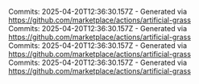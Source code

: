 Commits: 2025-04-20T12:36:30.157Z - Generated via https://github.com/marketplace/actions/artificial-grass
<br>
Commits: 2025-04-20T12:36:30.157Z - Generated via https://github.com/marketplace/actions/artificial-grass
<br>
Commits: 2025-04-20T12:36:30.157Z - Generated via https://github.com/marketplace/actions/artificial-grass
<br>
Commits: 2025-04-20T12:36:30.157Z - Generated via https://github.com/marketplace/actions/artificial-grass
<br>

